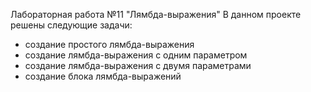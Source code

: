 Лабораторная работа №11 "Лямбда-выражения"
В данном проекте решены следующие задачи:
- создание простого лямбда-выражения
- создание лямбда-выражения с одним параметром
- создание лямбда-выражения с двумя параметрами
- создание блока лямбда-выражений

